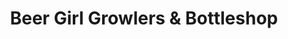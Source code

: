 ---
title: "Beer Girl Growlers & Bottleshop"
url: /hapeville/beer-girl-growlers-and-bottleshop/
shop: alcohol
---